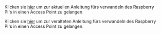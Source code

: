 Klicken sie [hier](https://github.com/Michael-Friedlos/Sportferienprojekt/blob/main/Anleitung%20(Up%20to%20Date).md) um zur aktuellen Anleitung fürs verwandeln des Raspberry PI's in einen Access Point zu gelangen.

Klicken sie [hier](https://github.com/Michael-Friedlos/Sportferienprojekt/blob/main/Anleitung%20(Veraltet).md) um zur veralteten Anleitung fürs verwandeln des Raspberry PI's in einen Access Point zu gelangen.
